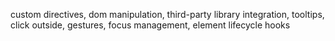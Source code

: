 custom directives, dom manipulation, third-party library integration, tooltips, click outside, gestures, focus management, element lifecycle hooks